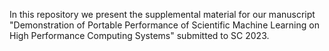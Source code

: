 In this repository we present the supplemental material for our manuscript
"Demonstration of Portable Performance of Scientific Machine Learning on High 
Performance Computing Systems" submitted to SC 2023.
